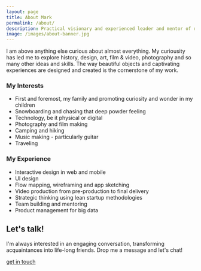 ```yaml
---
layout: page
title: About Mark
permalink: /about/
description: Practical visionary and experienced leader and mentor of design and product teams focused on building new digital platforms and setting strategy for existing digital experiences.
image: /images/about-banner.jpg
---
```


<p> I am above anything else curious about almost everything. My curiousity has led me to explore history, design, art, film & video, photography and so many other ideas and skills. The way beautiful objects and captivating experiences are designed and created is the cornerstone of my work. </p>

### My Interests

- First and foremost, my family and promoting curiosity and wonder in my children
- Snowboarding and chasing that deep powder feeling
- Technology, be it physical or digital
- Photography and film making
- Camping and hiking
- Music making - particularly guitar
- Traveling

### My Experience

- Interactive design in web and mobile
- UI design
- Flow mapping, wireframing and app sketching
- Video production from pre-production to final delivery
- Strategic thinking using lean startup methodologies
- Team building and mentoring
- Product management for big data

## Let's talk!

I'm always interested in an engaging conversation, transforming acquaintances into life-long friends. Drop me a message and let's chat!

<a href="/contact" class="button button--large">get in touch</a>
